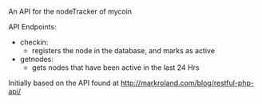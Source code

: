 An API for the nodeTracker of mycoin

API Endpoints:
 - checkin:
   - registers the node in the database, and marks as active
 - getnodes:
   - gets nodes that have been active in the last 24 Hrs

Initially based on the API found at 
http://markroland.com/blog/restful-php-api/